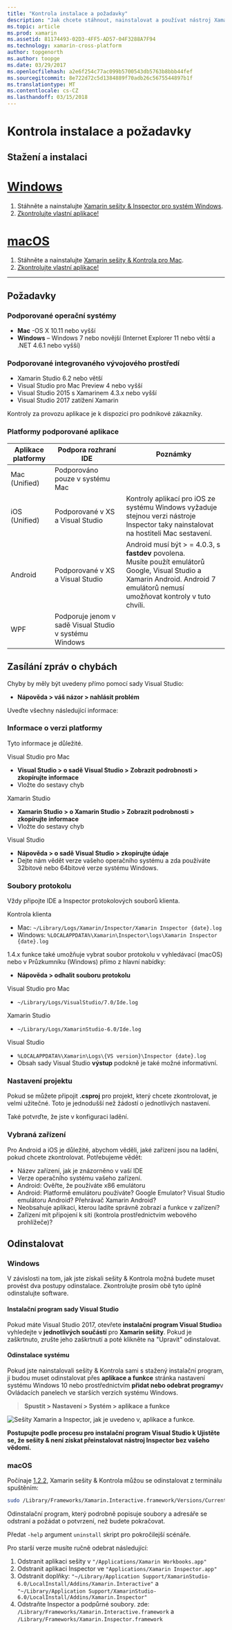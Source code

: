 ```yaml
---
title: "Kontrola instalace a požadavky"
description: "Jak chcete stáhnout, nainstalovat a používat nástroj Xamarin Inspector."
ms.topic: article
ms.prod: xamarin
ms.assetid: 81174493-02D3-4FF5-AD57-04F3288A7F94
ms.technology: xamarin-cross-platform
author: topgenorth
ms.author: toopge
ms.date: 03/29/2017
ms.openlocfilehash: a2e6f254c77ac099b5700543db5763b8bbb44fef
ms.sourcegitcommit: 8e722d72c5d1384889f70adb26c5675544897b1f
ms.translationtype: MT
ms.contentlocale: cs-CZ
ms.lasthandoff: 03/15/2018
---
```

# <a name="inspector-installation-and-requirements"></a>Kontrola instalace a požadavky

## <a name="download-and-installation"></a>Stažení a instalaci


# <a name="windowstabvswin"></a>[Windows](#tab/vswin)

1. Stáhněte a nainstalujte [Xamarin sešity & Inspector pro systém Windows](https://dl.xamarin.com/interactive/XamarinInteractive.msi).
2. [Zkontrolujte vlastní aplikace!](~/tools/inspector/inspect.md)

# <a name="macostabvsmac"></a>[macOS](#tab/vsmac)

1. Stáhněte a nainstalujte [Xamarin sešity & Kontrola pro Mac](https://dl.xamarin.com/interactive/XamarinInteractive.pkg).
2. [Zkontrolujte vlastní aplikace!](~/tools/inspector/inspect.md)

-----

## <a name="requirements"></a>Požadavky

### <a name="supported-operating-systems"></a>Podporované operační systémy

- **Mac** -OS X 10.11 nebo vyšší
- **Windows** – Windows 7 nebo novější (Internet Explorer 11 nebo větší a .NET 4.6.1 nebo vyšší)

### <a name="supported-ides"></a>Podporované integrovaného vývojového prostředí

- Xamarin Studio 6.2 nebo větší
- Visual Studio pro Mac Preview 4 nebo vyšší
- Visual Studio 2015 s Xamarinem 4.3.x nebo vyšší
- Visual Studio 2017 zatížení Xamarin

Kontroly za provozu aplikace je k dispozici pro podnikové zákazníky.

<a name="supported-platforms" />

### <a name="supported-app-platforms"></a>Platformy podporované aplikace

|Aplikace platformy|Podpora rozhraní IDE|Poznámky|
|--- |--- |--- |
|Mac (Unified)|Podporováno pouze v systému Mac|
|iOS (Unified)|Podporované v XS a Visual Studio|Kontroly aplikací pro iOS ze systému Windows vyžaduje stejnou verzi nástroje Inspector taky nainstalovat na hostiteli Mac sestavení.|
|Android|Podporované v XS a Visual Studio|Android musí být > = 4.0.3, s **fastdev** povolena.<br />Musíte použít emulátorů Google, Visual Studio a Xamarin Android. Android 7 emulátorů nemusí umožňovat kontroly v tuto chvíli.|
|WPF|Podporuje jenom v sadě Visual Studio v systému Windows|


<a name="reporting-bugs" />

## <a name="reporting-bugs"></a>Zasílání zpráv o chybách

Chyby by měly být uvedeny přímo pomocí sady Visual Studio:

- **Nápověda > váš názor > nahlásit problém**

Uveďte všechny následující informace:

### <a name="platform-version-information"></a>Informace o verzi platformy

Tyto informace je důležité.

Visual Studio pro Mac

- **Visual Studio > o sadě Visual Studio > Zobrazit podrobnosti > zkopírujte informace**
- Vložte do sestavy chyb

Xamarin Studio

- **Xamarin Studio > o Xamarin Studio > Zobrazit podrobnosti > zkopírujte informace**
- Vložte do sestavy chyb

Visual Studio

- **Nápověda > o sadě Visual Studio > zkopírujte údaje**
- Dejte nám vědět verze vašeho operačního systému a zda používáte 32bitové nebo 64bitové verze systému Windows.

### <a name="log-files"></a>Soubory protokolu

Vždy připojte IDE a Inspector protokolových souborů klienta.

Kontrola klienta

- Mac: `~/Library/Logs/Xamarin/Inspector/Xamarin Inspector {date}.log`
- Windows: `%LOCALAPPDATA%\Xamarin\Inspector\logs\Xamarin Inspector {date}.log`

1.4.x funkce také umožňuje vybrat soubor protokolu v vyhledávací (macOS) nebo v Průzkumníku (Windows) přímo z hlavní nabídky:

- **Nápověda > odhalit souboru protokolu**

Visual Studio pro Mac

- `~/Library/Logs/VisualStudio/7.0/Ide.log`

Xamarin Studio

- `~/Library/Logs/XamarinStudio-6.0/Ide.log`

Visual Studio

- `%LOCALAPPDATA%\Xamarin\Logs\{VS version}\Inspector {date}.log`
- Obsah sady Visual Studio **výstup** podokně je také možné informativní.

### <a name="project-settings"></a>Nastavení projektu

Pokud se můžete připojit **.csproj** pro projekt, který chcete zkontrolovat, je velmi užitečné. Toto je jednodušší než žádostí o jednotlivých nastavení.

Také potvrďte, že jste v konfiguraci ladění.

### <a name="selected-devices"></a>Vybraná zařízení

Pro Android a iOS je důležité, abychom věděli, jaké zařízení jsou na ladění, pokud chcete zkontrolovat. Potřebujeme vědět:

- Název zařízení, jak je znázorněno v vaší IDE
- Verze operačního systému vašeho zařízení.
- Android: Ověřte, že používáte x86 emulátoru
- Android: Platformě emulátoru používáte? Google Emulator? Visual Studio emulátoru Android? Přehrávač Xamarin Android?
- Neobsahuje aplikaci, kterou ladíte správně zobrazí a funkce v zařízení?
- Zařízení mít připojení k síti (kontrola prostřednictvím webového prohlížeče)?

[client-bugs]: https://github.com/Microsoft/workbooks/issues/new

## <a name="uninstall"></a>Odinstalovat

### <a name="windows"></a>Windows

V závislosti na tom, jak jste získali sešity & Kontrola možná budete muset provést dva postupy odinstalace. Zkontrolujte prosím obě tyto úplně odinstalujte software.

#### <a name="visual-studio-installer"></a>Instalační program sady Visual Studio

Pokud máte Visual Studio 2017, otevřete **instalační program Visual Studio**a vyhledejte v **jednotlivých součástí** pro **Xamarin sešity**. Pokud je zaškrtnuto, zrušte jeho zaškrtnutí a poté klikněte na "Upravit" odinstalovat.

#### <a name="system-uninstall"></a>Odinstalace systému

Pokud jste nainstalovali sešity & Kontrola sami s stažený instalační program, ji budou muset odinstalovat přes **aplikace a funkce** stránka nastavení systému Windows 10 nebo prostřednictvím **přidat nebo odebrat programy**v Ovládacích panelech ve starších verzích systému Windows.

> **Spustit > Nastavení > Systém > aplikace a funkce**

![](install-images/windows-remove.png "Sešity Xamarin a Inspector, jak je uvedeno v, aplikace a funkce.")

**Postupujte podle procesu pro instalační program Visual Studio k Ujistěte se, že sešity & není získat přeinstalovat nástroj Inspector bez vašeho vědomí.**

### <a name="macos"></a>macOS

Počínaje [1.2.2](https://developer.xamarin.com/releases/interactive/interactive-1.2/), Xamarin sešity & Kontrola můžou se odinstalovat z terminálu spuštěním:

```bash
sudo /Library/Frameworks/Xamarin.Interactive.framework/Versions/Current/uninstall
```

Odinstalační program, který podrobně popisuje soubory a adresáře se odstraní a požádat o potvrzení, než budete pokračovat.

Předat `-help` argument `uninstall` skript pro pokročilejší scénáře.

Pro starší verze musíte ručně odebrat následující:

1. Odstranit aplikaci sešity v `"/Applications/Xamarin Workbooks.app"`
2. Odstranit aplikaci Inspector ve `"Applications/Xamarin Inspector.app"`
2. Odstranit doplňky: `"~/Library/Application Support/XamarinStudio-6.0/LocalInstall/Addins/Xamarin.Interactive"` a `"~/Library/Application Support/XamarinStudio-6.0/LocalInstall/Addins/Xamarin.Inspector"`
3. Odstraňte Inspector a podpůrné soubory. zde: `/Library/Frameworks/Xamarin.Interactive.framework` a `/Library/Frameworks/Xamarin.Inspector.framework`

